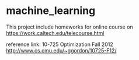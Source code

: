 # machine_learning

This project include homeworks for online course on https://work.caltech.edu/telecourse.html

reference link:
10-725 Optimization Fall 2012
http://www.cs.cmu.edu/~ggordon/10725-F12/
